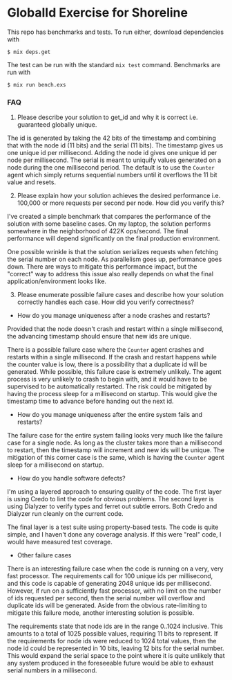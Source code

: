 # GlobalId Exercise for Shoreline

This repo has benchmarks and tests. To run either, download dependencies with

```
$ mix deps.get
```

The test can be run with the standard `mix test` command. Benchmarks are run
with

```
$ mix run bench.exs
```

### FAQ

1. Please describe your solution to get_id and why it is correct i.e.
guaranteed globally unique.

The id is generated by taking the 42 bits of the timestamp and combining that
with the node id (11 bits) and the serial (11 bits). The timestamp gives us one
unique id per millisecond. Adding the node id gives one unique id per node per
millisecond. The serial is meant to uniquify values generated on a node during
the one millisecond period. The default is to use the `Counter` agent which
simply returns sequential numbers until it overflows the 11 bit value and
resets.

2. Please explain how your solution achieves the desired performance i.e.
100,000 or more requests per second per node.  How did you verify this?

I've created a simple benchmark that compares the performance of the solution
with some baseline cases. On my laptop, the solution performs somewhere in the
neighborhood of 422K ops/second. The final performance will depend significantly
on the final production environment.

One possible wrinkle is that the solution serializes requests when fetching the
serial number on each node. As parallelism goes up, performance goes down. There
are ways to mitigate this performance impact, but the "correct" way to address
this issue also really depends on what the final application/environment looks
like.

3. Please enumerate possible failure cases and describe how your solution
correctly handles each case.  How did you verify correctness?

* How do you manage uniqueness after a node crashes and restarts?

Provided that the node doesn't crash and restart within a single millisecond,
the advancing timestamp should ensure that new ids are unique.

There is a possible failure case where the `Counter` agent crashes and restarts
within a single millisecond. If the crash and restart happens while the counter
value is low, there is a possibility that a duplicate id will be generated.
While possible, this failure case is extremely unlikely. The agent process is
very unlikely to crash to begin with, and it would have to be supervised to be
automatically restarted. The risk could be mitigated by having the process sleep
for a millisecond on startup. This would give the timestamp time to advance
before handing out the next id.

* How do you manage uniqueness after the entire system fails and restarts?

The failure case for the entire system failing looks very much like the failure
case for a single node. As long as the cluster takes more than a millisecond to
restart, then the timestamp will increment and new ids will be unique. The
mitigation of this corner case is the same, which is having the `Counter` agent
sleep for a millisecond on startup.

* How do you handle software defects?

I'm using a layered approach to ensuring quality of the code. The first layer
is using Credo to lint the code for obvious problems. The second layer is using
Dialyzer to verify types and ferret out subtle errors. Both Credo and Dialyzer
run cleanly on the current code.

The final layer is a test suite using property-based tests. The code is quite
simple, and I haven't done any coverage analysis. If this were "real" code, I
would have measured test coverage.

* Other failure cases

There is an interesting failure case when the code is running on a very, very
fast processor. The requirements call for 100 unique ids per millisecond, and
this code is capable of generating 2048 unique ids per millisecond. However, if
run on a sufficiently fast processor, with no limit on the number of ids
requested per second, then the serial number will overflow and duplicate ids
will be generated. Aside from the obvious rate-limiting to mitigate this failure
mode, another interesting solution is possible.

The requirements state that node ids are in the range 0..1024 inclusive. This
amounts to a total of 1025 possible values, requiring 11 bits to represent. If
the requirements for node ids were reduced to 1024 total values, then the node
id could be represented in 10 bits, leaving 12 bits for the serial number. This
would expand the serial space to the point where it is quite unlikely that any
system produced in the foreseeable future would be able to exhaust serial
numbers in a millisecond.
